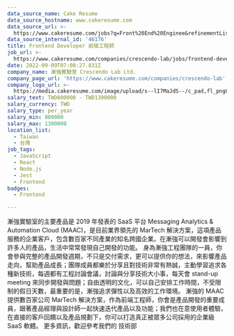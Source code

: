 ```yaml
---
data_source_name: Cake Resume
data_source_hostname: www.cakeresume.com
data_source_url: >-
  https://www.cakeresume.com/jobs?q=Front%20End%20Enginee&refinementList[lang_name][0]=E[…]tech_front-end-development&range[salary_range][min]=1000000
data_source_internal_id: '46176'
title: Frontend Developer 前端工程師
job_url: >-
  https://www.cakeresume.com/companies/crescendo-lab/jobs/frontend-developer-front-end-engineer-9e6470
date: 2022-09-09T07:08:27.831Z
company_name: 漸強實驗室 Crescendo Lab Ltd.
company_page_url: 'https://www.cakeresume.com/companies/crescendo-lab'
company_logo_url: >-
  https://media.cakeresume.com/image/upload/s--lI7MaJdS--/c_pad,fl_png8,h_200,w_200/v1655700144/fueve1oy49p1776jlljz.png
salary_text: TWD800000 - TWD1300000
salary_currency: TWD
salary_type: per_year
salary_min: 800000
salary_max: 1300000
location_list:
  - Taiwan
  - 台灣
job_tags:
  - JavaScript
  - React
  - Node.js
  - Jest
  - Frontend
badges:
  - Frontend

---
```


漸強實驗室的主要產品是 2019 年發表的 SaaS 平台 Messaging Analytics & Automation Cloud (MAAC)，是目前業界領先的 MarTech 解決方案，這項產品服務的企業客戶，包含數百家不同產業的知名跨國企業。在漸強可以開發會影響到許多人的產品，生活中常常發現自己開發的功能。 身為漸強工程團隊的一員，你會參與完整的產品開發週期，不只是交付需求，更可以提供你的想法，來影響產品走向，幫助產品成長；團隊成員都樂於分享且對技術非常有熱誠，主動學習追求各種新技術，每週都有工程討論會議，討論與分享技術大小事，每天會 stand-up meeting 來同步開發與問題；自由透明的文化，可以自己安排工作時間，不受限制的假日天數，最重要的是，漸強追求彈性以及高效的工作環境。 漸強的 MAAC 提供數百家公司 MarTech 解決方案，作為前端工程師，你會是產品開發的重要成員，跟著產品經理與設計師一起快速迭代產品以及功能；我們也在意使用者體驗，在直接的客戶回饋以及產品規劃下，你可以打造真正被眾多公司採用的企業級 SaaS 軟體。 更多資訊，歡迎參考我們的 技術部
